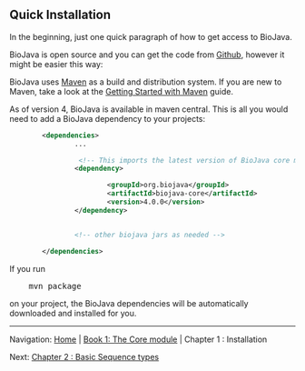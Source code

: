 ## Quick Installation

In the beginning, just one quick paragraph of how to get access to BioJava.

BioJava is open source and you can get the code from [Github](https://github.com/biojava/biojava), however it might be easier this way:

BioJava uses [Maven](http://maven.apache.org/) as a build and distribution system. If you are new to Maven, take a look at the [Getting Started with Maven](http://maven.apache.org/guides/getting-started/index.html)  guide.


As of version 4, BioJava is available in maven central. This is all you would need to add a BioJava dependency to your projects:

```xml
        <dependencies>
                ...

                 <!-- This imports the latest version of BioJava core module -->
                <dependency>

                        <groupId>org.biojava</groupId>
                        <artifactId>biojava-core</artifactId>
                        <version>4.0.0</version>
                </dependency>


                <!-- other biojava jars as needed -->

        </dependencies> 
```

If you run 

<pre>
    mvn package
</pre>

 on your project, the BioJava dependencies will be automatically downloaded and installed for you.


<!--automatically generated footer-->

---

Navigation:
[Home](../README.md)
| [Book 1: The Core module](README.md)
| Chapter 1 : Installation

Next: [Chapter 2 : Basic Sequence types](sequences.md)

